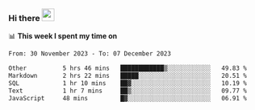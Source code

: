 ### Hi there <a href="https://www.gautamkrishnar.com/"><img src="https://media.giphy.com/media/hvRJCLFzcasrR4ia7z/giphy.gif" width="25px"></a>

📊 **This week I spent my time on**

<!--START_SECTION:waka-->

```txt
From: 30 November 2023 - To: 07 December 2023

Other          5 hrs 46 mins   ████████████▒░░░░░░░░░░░░   49.83 %
Markdown       2 hrs 22 mins   █████░░░░░░░░░░░░░░░░░░░░   20.51 %
SQL            1 hr 10 mins    ██▓░░░░░░░░░░░░░░░░░░░░░░   10.19 %
Text           1 hr 7 mins     ██▒░░░░░░░░░░░░░░░░░░░░░░   09.77 %
JavaScript     48 mins         █▓░░░░░░░░░░░░░░░░░░░░░░░   06.91 %
```

<!--END_SECTION:waka-->

